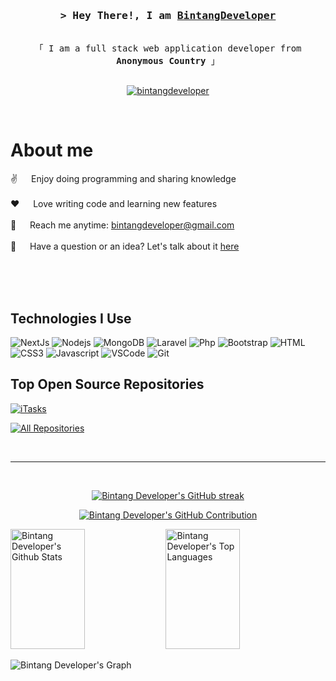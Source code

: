 <!-- intro -->
<h3 align="center">
  <samp>&gt; Hey There!, I am <b><a href="#" target="_blank">BintangDeveloper</a></b></samp>
</h3>

<p align="center"> 
  <samp>
    <br>
    「 I am a full stack web application developer from <b>Anonymous Country</b> 」
    <br>
    <br>
  </samp>
</p>

<p align="center">
  <a href="https://bintangdeveloper.eu.org" target="_blank">
    <img src="https://img.shields.io/badge/Website-7cb3cf?style=for-the-badge&logo=medium&logoColor=white" alt="bintangdeveloper" />
  </a>
</p>
<br />

<!-- About Section -->
# About me

<p>
  
  ✌️ &emsp; Enjoy doing programming and sharing knowledge <br/><br/>
  ❤️ &emsp; Love writing code and learning new features<br/><br/>
  📧 &emsp; Reach me anytime: bintangdeveloper@gmail.com<br/><br/>
  💬 &emsp; Have a question or an idea? Let's talk about it [here](https://github.com/bintangdeveloper/bintangdeveloper/issues)
</p>

<br/>
<br/>
<br/>

## Technologies I Use


![NextJs](https://img.shields.io/badge/NextJs-000000?style=for-the-badge&labelColor=black&logo=next.js&logoColor=white)
![Nodejs](https://img.shields.io/badge/Nodejs-3C873A?style=for-the-badge&labelColor=black&logo=node.js&logoColor=3C873A)
![MongoDB](https://img.shields.io/badge/MongoDB-4EA94B?style=for-the-badge&logo=mongodb&logoColor=white)
![Laravel](https://img.shields.io/badge/Laravel-DC143C?style=for-the-badge&labelColor=black&logo=laravel&logoColor=DC143C)
![Php](https://img.shields.io/badge/Php-0078d7?style=for-the-badge&logo=php&logoColor=white)
![Bootstrap](https://img.shields.io/badge/Bootstrap-563D7C?style=for-the-badge&logo=bootstrap&logoColor=white)
![HTML](https://img.shields.io/badge/HTML5-E34F26?style=for-the-badge&logo=html5&logoColor=white)
![CSS3](https://img.shields.io/badge/CSS3-1572B6?style=for-the-badge&logo=css3&logoColor=white)
![Javascript](https://img.shields.io/badge/Javascript-F0DB4F?style=for-the-badge&labelColor=black&logo=javascript&logoColor=F0DB4F)
![VSCode](https://img.shields.io/badge/Visual_Studio-0078d7?style=for-the-badge&logo=visual%20studio&logoColor=white)
![Git](https://img.shields.io/badge/Git-F05032?style=for-the-badge&logo=git&logoColor=white)

<!-- List of technologies with badges -->

## Top Open Source Repositories

[![iTasks](https://github-readme-stats.vercel.app/api/pin/?username=bintangdeveloper&repo=bintangdeveloper&border_color=7F3FBF&bg_color=0D1117&title_color=C9D1D9&text_color=8B949E&icon_color=7F3FBF)](https://github.com/bintangdeveloper/bintangdeveloper)
<!-- Pin cards for top open source repositories -->

<p align="left">
  <a href="https://github.com/bintangdeveloper?tab=repositories" target="_blank">
    <img alt="All Repositories" title="All Repositories" src="https://img.shields.io/badge/-All%20Repos-2962FF?style=for-the-badge&logo=koding&logoColor=white"/>
  </a>
</p>

<br/>
<hr/>
<br/>

<!-- GitHub Streak Stats -->
<p align="center">
  <a href="https://github.com/bintangdeveloper">
    <img src="https://github-readme-streak-stats.herokuapp.com/?user=bintangdeveloper&theme=radical&border=7F3FBF&background=0D1117" alt="Bintang Developer's GitHub streak"/>
  </a>
</p>

<!-- GitHub Contribution Summary -->
<p align="center">
  <a href="https://github.com/bintangdeveloper">
    <img src="https://github-profile-summary-cards.vercel.app/api/cards/profile-details?username=bintangdeveloper&theme=radical" alt="Bintang Developer's GitHub Contribution"/>
  </a>
</p>

<!-- GitHub Stats -->
<a href="https://github.com/bintangdeveloper">
  <a href="https://github.com/bintangdeveloper"><img alt="Bintang Developer's Github Stats" src="https://denvercoder1-github-readme-stats.vercel.app/api?username=bintangdeveloper&show_icons=true&count_private=true&theme=react&border_color=7F3FBF&bg_color=0D1117&title_color=F85D7F&icon_color=F8D866" height="192px" width="48.5%"/></a>
  <a href="https://github.com/bintangdeveloper"><img alt="Bintang Developer's Top Languages" src="https://denvercoder1-github-readme-stats.vercel.app/api/top-langs/?username=bintangdeveloper&langs_count=8&count_private=true&layout=compact&theme=react&border_color=7F3FBF&bg_color=0D1117&title_color=F85D7F&icon_color=F8D866" height="192px" width="48.5%"/></a>
  <br/>
</a>

<!-- GitHub Activity Graph -->
![Bintang Developer's Graph](https://github-readme-activity-graph.vercel.app/graph?username=bintangdeveloper&custom_title=Bintang%20Developer%27s%27s%20GitHub%20Activity%20Graph&bg_color=0D1117&color=7F3FBF&line=7F3FBF&point=7F3FBF&area_color=FFFFFF&title_color=FFFFFF&area=true)
